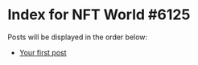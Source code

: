 # Index for NFT World #6125
Posts will be displayed in the order below:

- [Your first post](./001-first.md)

